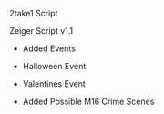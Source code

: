 2take1 Script

Zeiger Script v1.1
- Added Events
 - Halloween Event
  - Valentines Event

- Added Possible M16 Crime Scenes
